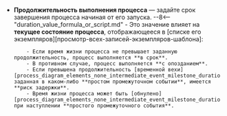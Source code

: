 - **Продолжительность выполнения процесса** — задайте срок завершения процесса начиная от его запуска.
      --8<-- "duration_value_formula_or_script.md"
      - Это значение влияет на **текущее состояние процесса**, отображающееся в [списке его экземпляров][просмотр-всех-записей-экземпляров-шаблона]:

          - Если время жизни процесса не превышает заданную продолжительность, процесс выполняется **в срок**.
          - В противном случае, процесс выполняется **с опозданием**.
          - Если превышена продолжительность [временной вехи][process_diagram_elements_none_intermediate_event_milestone_duration], заданная в каком-либо **простом промежуточном событии**, имеется **риск задержки**.
          - Время жизни процесса может быть [обнулено][process_diagram_elements_none_intermediate_event_milestone_duration] при наступлении **простого промежуточного события**.
